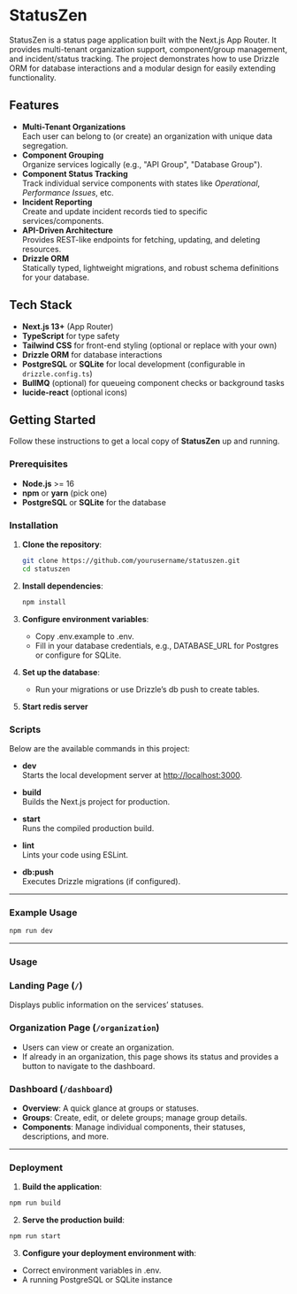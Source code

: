 # StatusZen

StatusZen is a status page application built with the Next.js App Router. It provides multi-tenant organization support, component/group management, and incident/status tracking. The project demonstrates how to use Drizzle ORM for database interactions and a modular design for easily extending functionality.

## Features

- **Multi-Tenant Organizations**  
  Each user can belong to (or create) an organization with unique data segregation.
- **Component Grouping**  
  Organize services logically (e.g., "API Group", "Database Group").
- **Component Status Tracking**  
  Track individual service components with states like *Operational*, *Performance Issues*, etc.
- **Incident Reporting**  
  Create and update incident records tied to specific services/components.
- **API-Driven Architecture**  
  Provides REST-like endpoints for fetching, updating, and deleting resources.
- **Drizzle ORM**  
  Statically typed, lightweight migrations, and robust schema definitions for your database.

## Tech Stack

- **Next.js 13+** (App Router)  
- **TypeScript** for type safety  
- **Tailwind CSS** for front-end styling (optional or replace with your own)  
- **Drizzle ORM** for database interactions  
- **PostgreSQL** or **SQLite** for local development (configurable in `drizzle.config.ts`)  
- **BullMQ** (optional) for queueing component checks or background tasks  
- **lucide-react** (optional icons)

## Getting Started

Follow these instructions to get a local copy of **StatusZen** up and running.

### Prerequisites

- **Node.js** >= 16
- **npm** or **yarn** (pick one)
- **PostgreSQL** or **SQLite** for the database

### Installation

1. **Clone the repository**:
   ```bash
   git clone https://github.com/yourusername/statuszen.git
   cd statuszen

2. **Install dependencies**:
   ```bash
   npm install

3. **Configure environment variables**:
   - Copy .env.example to .env.
   - Fill in your database credentials, e.g., DATABASE_URL for Postgres or configure for SQLite.

4. **Set up the database**:
   - Run your migrations or use Drizzle’s db push to create tables.

5. **Start redis server**

### Scripts

Below are the available commands in this project:

- **dev**  
  Starts the local development server at [http://localhost:3000](http://localhost:3000).

- **build**  
  Builds the Next.js project for production.

- **start**  
  Runs the compiled production build.

- **lint**  
  Lints your code using ESLint.

- **db:push**  
  Executes Drizzle migrations (if configured).

---

### Example Usage

   ```bash
   npm run dev
   ```
   
---

### Usage

### Landing Page (`/`)
Displays public information on the services’ statuses.

### Organization Page (`/organization`)
- Users can view or create an organization.
- If already in an organization, this page shows its status and provides a button to navigate to the dashboard.

### Dashboard (`/dashboard`)
- **Overview**: A quick glance at groups or statuses.
- **Groups**: Create, edit, or delete groups; manage group details.
- **Components**: Manage individual components, their statuses, descriptions, and more.

---

### Deployment

1. **Build the application**:

```bash
npm run build
```

2. **Serve the production build**:
```bash
npm run start
```
3. **Configure your deployment environment with**:
- Correct environment variables in .env.
- A running PostgreSQL or SQLite instance
